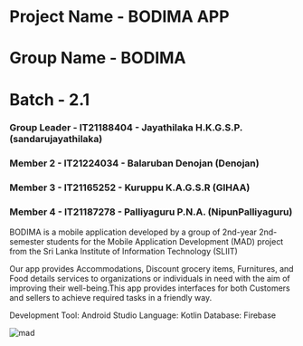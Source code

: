 # Project Name - BODIMA APP
# Group Name - BODIMA
# Batch - 2.1
### Group Leader - IT21188404 - Jayathilaka H.K.G.S.P. (sandarujayathilaka)
### Member 2 - IT21224034 - Balaruban Denojan (Denojan)
### Member 3 - IT21165252 - Kuruppu K.A.G.S.R (GIHAA)
### Member 4 - IT21187278 - Palliyaguru P.N.A. (NipunPalliyaguru)

BODIMA is a mobile application developed by a group of 2nd-year 2nd-semester students for the Mobile Application Development (MAD) project from the Sri Lanka Institute of Information Technology (SLIIT)
 
Our app provides Accommodations, Discount grocery items, Furnitures, and Food details services to organizations or individuals in need with the aim of
improving their well-being.This app provides interfaces for both Customers and sellers to achieve required tasks in a friendly way.

Development Tool: Android Studio
Language: Kotlin
Database: Firebase

![mad](https://github.com/NipunPalliyaguru/BODIMA-MAD-Mobile-App-Y2S2/assets/99266866/fd7ae2bb-2980-492f-a4cd-f61ce1146e6a)

